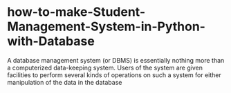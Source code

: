 # how-to-make-Student-Management-System-in-Python-with-Database
A database management system (or DBMS) is essentially nothing more than a computerized data-keeping system. Users of the system are given facilities to perform several kinds of operations on such a system for either manipulation of the data in the database
